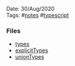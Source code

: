 Date: 30/Aug/2020  
Tags: #[notes](../notes.md) #[typescript](typescript.md)

### Files
* [types](types.md)
* [explicitTypes](explicitTypes.md)
* [unionTypes](unionTypes.md)
